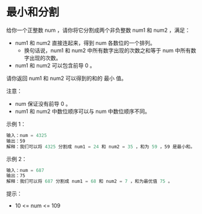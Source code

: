 # 最小和分割

给你一个正整数 num ，请你将它分割成两个非负整数 num1 和 num2 ，满足：

- num1 和 num2 直接连起来，得到 num 各数位的一个排列。
  - 换句话说，num1 和 num2 中所有数字出现的次数之和等于 num 中所有数字出现的次数。
- num1 和 num2 可以包含前导 0 。

请你返回 num1 和 num2 可以得到的和的 最小 值。

注意：

- num 保证没有前导 0 。
- num1 和 num2 中数位顺序可以与 num 中数位顺序不同。

示例 1：

```js
输入：num = 4325
输出：59
解释：我们可以将 4325 分割成 num1 = 24 和 num2 = 35 ，和为 59 ，59 是最小和。
```

示例 2：

```js
输入：num = 687
输出：75
解释：我们可以将 687 分割成 num1 = 68 和 num2 = 7 ，和为最优值 75 。
```

提示：

- 10 <= num <= 109

